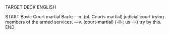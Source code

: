 TARGET DECK
ENGLISH

START
Basic
Court martial
Back: —n. (pl. Courts martial) judicial court trying members of the armed services. —v. (court-martial) (-ll-; us -l-) try by this.
END
